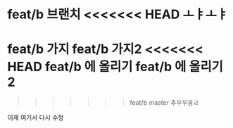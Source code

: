 feat/b 브랜치
<<<<<<< HEAD
ㅗㅑㅗㅑ
=======
feat/b 가지
feat/b 가지2
<<<<<<< HEAD
feat/b 에 올리기
feat/b 에 올리기 2
=======
>>>>>>> feat/b
>>>>>>> master
추우우웅ㄹ

이제 여기서 다시 수정